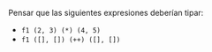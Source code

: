 Pensar que las siguientes expresiones deberían tipar:

* `f1 (2, 3) (*) (4, 5)`
* `f1 ([], []) (++) ([], [])`

